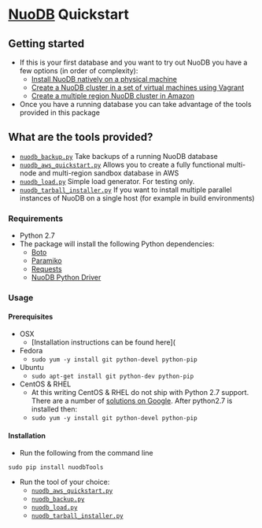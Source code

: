 
[NuoDB](http://www.nuodb.com) Quickstart
===========
## Getting started
* If this is your first database and you want to try out NuoDB you have a few options (in order of complexity):
  * [Install NuoDB natively on a physical machine](http://dev.nuodb.com/download-nuodb/request/download)
  * [Create a NuoDB cluster in a set of virtual machines using Vagrant](https://github.com/nuodb/nuodb-chef#vagrant)
  * [Create a multiple region NuoDB cluster in Amazon](nuodb_aws_quickstart.md)
* Once you have a running database you can take advantage of the tools provided in this package

## What are the tools provided?
* [`nuodb_backup.py`](nuodb_backup.md) Take backups of a running NuoDB database 
* [`nuodb_aws_quickstart.py`](nuodb_aws_quickstart.md) Allows you to create a fully functional multi-node and multi-region sandbox database in AWS
* [`nuodb_load.py`](nuodb_load.md) Simple load generator. For testing only.
* [`nuodb_tarball_installer.py`](nuodb_tarball_installer.md) If you want to install multiple parallel instances of NuoDB on a single host (for example in build environments)


### Requirements
* Python 2.7
* The package will install the following Python dependencies:
  * [Boto](https://github.com/boto/boto/tree/master)
  * [Paramiko](https://github.com/paramiko/paramiko)
  * [Requests](http://docs.python-requests.org/en/latest/)
  * [NuoDB Python Driver](https://github.com/nuodb/nuodb-python)

<a name="usage"></a>
### Usage
#### Prerequisites
  * OSX
    * [Installation instructions can be found here](
  * Fedora
    * `sudo yum -y install git python-devel python-pip`
  * Ubuntu
    * `sudo apt-get install git python-dev python-pip`
  * CentOS & RHEL
    * At this writing CentOS & RHEL do not ship with Python 2.7 support. There are a number of [solutions on Google](https://www.google.com/search?btnG=1&pws=0&q=installing+python+2.7+on+centos). After python2.7 is installed then:
    * `sudo yum -y install git python-devel python-pip`

#### Installation
* Run the following from the command line
```
sudo pip install nuodbTools
```
* Run the tool of your choice:
  * [`nuodb_aws_quickstart.py`](nuodb_aws_quickstart.md)
  * [`nuodb_backup.py`](nuodb_backup.md)  
  * [`nuodb_load.py`](nuodb_load.md)
  * [`nuodb_tarball_installer.py`](nuodb_tarball_installer.md)

